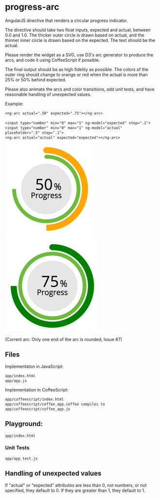 # progress-arc

AngularJS directive that renders a circular progress
indicator.

The directive should take two float inputs, expected and actual, between
0.0 and 1.0. The thicker outer circle is drawn based on actual, and the
thinner inner circle is drawn based on the expected. The text should be the actual.

Please render the widget as a SVG, use D3's arc generator to produce the
arcs, and code it using CoffeeScript if possible.

The final output should be as high fidelity as possible. The colors of the
outer ring should change to orange or red when the actual is more than 25%
or 50% behind expected.

Please also animate the arcs and color transitions, add unit tests, and
have reasonable handling of unexpected values.

Example:

    <ng-arc actual=".50" expected=".75"></ng-arc>

	<input type="number" min="0" max="1" ng-model="expected" step=".1">
	<input type="number" min="0" max="1" ng-model="actual" placeholder=".5" step=".1">
	<ng-arc actual="actual" expected="expected"></ng-arc>

![Alt text](https://github.com/vivianliang/progress-arc/blob/master/arc1.png)
![Alt text](https://github.com/vivianliang/progress-arc/blob/master/arc2.png)


(Current arc: Only one end of the arc is rounded, Issue #7)

## Files

Implementaton in JavaScript:

	app/index.html
	app/app.js

Implementation in CoffeeScript:

	app/coffeescript/index.html
	app/coffeescript/coffee_app.coffee compiles to app/coffeescript/coffee_app.js

## Playground:

	app/index.html

### Unit Tests

	app/app_test.js

## Handling of unexpected values

If "actual" or "expected" attributes are less than 0, not numbers, or not specified, they default to 0. If they are greater than 1, they default to 1.